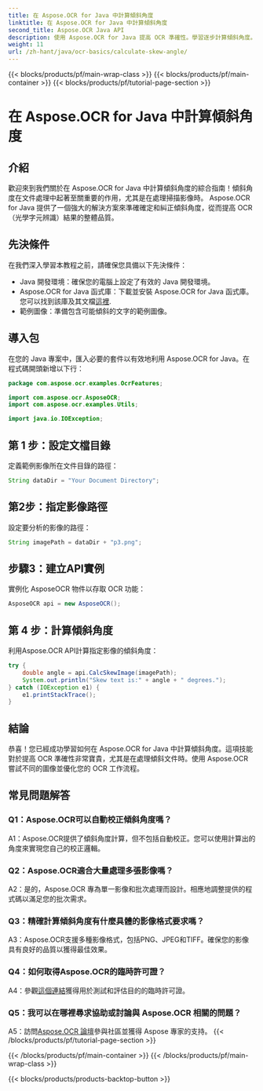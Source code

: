 ```yaml
---
title: 在 Aspose.OCR for Java 中計算傾斜角度
linktitle: 在 Aspose.OCR for Java 中計算傾斜角度
second_title: Aspose.OCR Java API
description: 使用 Aspose.OCR for Java 提高 OCR 準確性。學習逐步計算傾斜角度。輕鬆改進文件處理。
weight: 11
url: /zh-hant/java/ocr-basics/calculate-skew-angle/
---
```


{{< blocks/products/pf/main-wrap-class >}}
{{< blocks/products/pf/main-container >}}
{{< blocks/products/pf/tutorial-page-section >}}

# 在 Aspose.OCR for Java 中計算傾斜角度

## 介紹

歡迎來到我們關於在 Aspose.OCR for Java 中計算傾斜角度的綜合指南！傾斜角度在文件處理中起著至關重要的作用，尤其是在處理掃描影像時。 Aspose.OCR for Java 提供了一個強大的解決方案來準確確定和糾正傾斜角度，從而提高 OCR（光學字元辨識）結果的整體品質。

## 先決條件

在我們深入學習本教程之前，請確保您具備以下先決條件：

- Java 開發環境：確保您的電腦上設定了有效的 Java 開發環境。
-  Aspose.OCR for Java 函式庫：下載並安裝 Aspose.OCR for Java 函式庫。您可以找到該庫及其文檔[這裡](https://reference.aspose.com/ocr/java/).
- 範例圖像：準備包含可能傾斜的文字的範例圖像。

## 導入包

在您的 Java 專案中，匯入必要的套件以有效地利用 Aspose.OCR for Java。在程式碼開頭新增以下行：

```java
package com.aspose.ocr.examples.OcrFeatures;

import com.aspose.ocr.AsposeOCR;
import com.aspose.ocr.examples.Utils;

import java.io.IOException;
```

## 第 1 步：設定文檔目錄

定義範例影像所在文件目錄的路徑：

```java
String dataDir = "Your Document Directory";
```

## 第2步：指定影像路徑

設定要分析的影像的路徑：

```java
String imagePath = dataDir + "p3.png";
```

## 步驟3：建立API實例

實例化 AsposeOCR 物件以存取 OCR 功能：

```java
AsposeOCR api = new AsposeOCR();
```

## 第 4 步：計算傾斜角度

利用Aspose.OCR API計算指定影像的傾斜角度：

```java
try {
    double angle = api.CalcSkewImage(imagePath);
    System.out.println("Skew text is:" + angle + " degrees.");
} catch (IOException e1) {
    e1.printStackTrace();
}
```

## 結論

恭喜！您已經成功學習如何在 Aspose.OCR for Java 中計算傾斜角度。這項技能對於提高 OCR 準確性非常寶貴，尤其是在處理傾斜文件時。使用 Aspose.OCR 嘗試不同的圖像並優化您的 OCR 工作流程。

## 常見問題解答

### Q1：Aspose.OCR可以自動校正傾斜角度嗎？

A1：Aspose.OCR提供了傾斜角度計算，但不包括自動校正。您可以使用計算出的角度來實現您自己的校正邏輯。

### Q2：Aspose.OCR適合大量處理多張影像嗎？

A2：是的，Aspose.OCR 專為單一影像和批次處理而設計。相應地調整提供的程式碼以滿足您的批次需求。

### Q3：精確計算傾斜角度有什麼具體的影像格式要求嗎？

A3：Aspose.OCR支援多種影像格式，包括PNG、JPEG和TIFF。確保您的影像具有良好的品質以獲得最佳效果。

### Q4：如何取得Aspose.OCR的臨時許可證？

 A4：參觀[這個連結](https://purchase.aspose.com/temporary-license/)獲得用於測試和評估目的的臨時許可證。

### Q5：我可以在哪裡尋求協助或討論與 Aspose.OCR 相關的問題？

 A5：訪問[Aspose.OCR 論壇](https://forum.aspose.com/c/ocr/16)參與社區並獲得 Aspose 專家的支持。
{{< /blocks/products/pf/tutorial-page-section >}}

{{< /blocks/products/pf/main-container >}}
{{< /blocks/products/pf/main-wrap-class >}}

{{< blocks/products/products-backtop-button >}}
